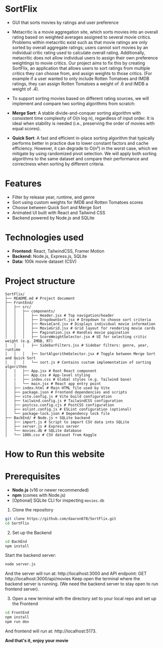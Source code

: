 # SortFlix
- GUI that sorts movies by ratings and user preference

- Metacritic is a movie aggregation site, which sorts movies into an overall rating based on weighted averages assigned to several movie critics. Problems within metacritic exist such as that movie ratings are only sorted by overall aggregate ratings; users cannot sort movies by an individual critic rating used to calculate overall rating. Additionally, metacritic does not allow individual users to assign their own preference weightings to movie critics. 
Our project aims to fix this by creating SortFlix, an application that allows users to sort ratings from multiple critics they can choose from, and assign weights to those critics. (For example if a user wanted to only include Rotten Tomatoes and IMDB ratings, they can assign Rotten Tomatoes a weight of .6 and IMDB a weight of .4).

- To support sorting movies based on different rating sources, we will implement and compare two sorting algorithms from scratch:
- **Merge Sort**: A stable divide-and-conquer sorting algorithm with consistent time complexity of O(n log n), regardless of input order. It is ideal when stability is needed (i.e., preserving the order of movies with equal scores).
- **Quick Sort**: A fast and efficient in-place sorting algorithm that typically performs better in practice due to lower constant factors and cache efficiency. However, it can degrade to O(n²) in the worst case, which we mitigate by using randomized pivot selection.
We will apply both sorting algorithms to the same dataset and compare their performance and correctness when sorting by different criteria.

# Features

- Filter by release year, runtime, and genre
- Sort using custom weights for IMDB and Rotten Tomatoes scores
- Choose between Quick Sort and Merge Sort
- Animated UI built with React and Tailwind CSS
- Backend powered by Node.js and SQLite

# Technologies used

- **Frontend:** React, TailwindCSS, Framer Motion
- **Backend:** Node.js, Express.js, SQLite
- **Data:** 100k movie dataset (CSV)

# Project structure
<pre><code>SortFlix/
├── README.md # Project document
├── FrontEnd/
│   ├── src/
│   │   ├── components/                
│   │   │   ├── Header.jsx # Top navigation/header
│   │   │   ├── DropdownSort.jsx # Dropdown to choose sort criteria
│   │   │   ├── MovieCard.jsx # Displays individual movie information
│   │   │   ├── MovieGrid.jsx # Grid layout for rendering movie cards
│   │   │   ├── Pagination.jsx # Handles movie pagination
│   │   │   ├── ScoreWeightSelector.jsx # UI for selecting critic weight (e.g. IMDB, RT)
│   │   │   ├── SidebarFilters.jsx # Sidebar filters: genre, year, runtime
│   │   │   ├── SortAlgorithmSelector.jsx # Toggle between Merge Sort and Quick Sort
│   │   │   └── sort.js # Contains custom implementation of sorting algorithms
│   |   ├── App.jsx # Root React component
│   |   ├── App.css # App-level styling
│   |   ├── index.css # Global styles (e.g. Tailwind base)
│   |   └── main.jsx # React app entry point
│   ├── index.html # Main HTML file used by Vite
│   ├── package.json # Frontend dependencies and scripts
│   ├── vite.config.js # Vite build configuration
│   ├── tailwind.config.js # TailwindCSS configuration
│   ├── postcss.config.cjs # PostCSS configuration
│   ├── eslint.config.js # ESLint configuration (optional)
│   └── package-lock.json # Dependency lock file
├── BackEnd/ # Node.js + SQLite backend
│   ├── import.js # Script to import CSV data into SQLite
│   ├── server.js # Express server
│   └── movies.db # SQLite database
│   └── 100k.csv # CSV dataset from Kaggle
</code></pre>

# How to Run this website

# Prerequisites

- **Node.js** (v16 or newer recommended)
- **npm** (comes with Node.js)
- [Optional] SQLite CLI for inspecting `movies.db`

1. Clone the repository

```bash
git clone https://github.com/daaron678/SortFlix.git
cd SortFlix
```

2. Set up the Backend
```bash
cd BackEnd
npm install
```

Start the backend server:
```bash
node server.js
```
And the server will run at: http://localhost:3000 and API endpoint: GET http://localhost:3000/api/movies
Keep open the terminal where the backend server is running. (We need the backend server to stay open to run
frontend server).

3. Open a new terminal with the directory set to your local repo and set up the Frontend
``` bash
cd FrontEnd
npm install
npm run dev
```
And frontend will run at: http://localhost:5173. 

**And that's it, enjoy your movie**
